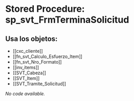 # Stored Procedure: sp_svt_FrmTerminaSolicitud

## Usa los objetos:
- [[cxc_cliente]]
- [[fn_svt_Calculo_Esfuerzo_Item]]
- [[fn_svt_Nro_Formato]]
- [[inv_items]]
- [[SVT_Cabeza]]
- [[SVT_Item]]
- [[SVT_Tramite_Solicitud]]

*No code available.*
